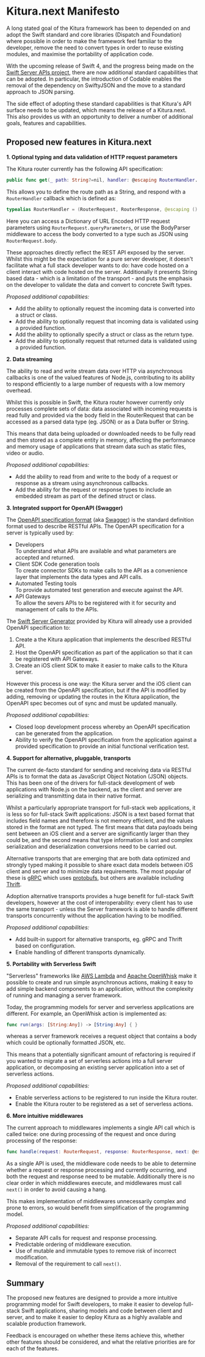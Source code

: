 # Kitura.next Manifesto

A long stated goal of the Kitura framework has been to depended on and adopt the Swift standard and core libraries (Dispatch and Foundation) where possible in order to make the framework feel familiar to the developer, remove the need to convert types in order to reuse existing modules, and maximise the portability of application code.

With the upcoming release of Swift 4, and the progress being made on the [Swift Server APIs project](https://swift.org/server-apis/), there are now additional standard capabilities that can be adopted. In particular, the introduction of Codable enables the removal of the dependency on SwiftyJSON and the move to a standard approach to JSON parsing.

The side effect of adopting these standard capabilities is that Kitura's API surface needs to be updated, which means the release of a Kitura.next. This also provides us with an opportunity to deliver a number of additional goals, features and capabilities.

## Proposed new features in Kitura.next

**1. Optional typing and data validation of HTTP request parameters**  

The Kitura router currently has the following API specification:

```swift
public func get(_ path: String?=nil, handler: @escaping RouterHandler...) -> Router
```

This allows you to define the route path as a String, and respond with a `RouterHandler` callback which is defined as:

```swift
typealias RouterHandler = (RouterRequest, RouterResponse, @escaping () -> Void) throws -> Void
```

Here you can access a Dictionary of URL Encoded HTTP request parameters using `RouterRequest.queryParameters`, or use the BodyParser middleware to access the body converted to a type such as JSON using `RouterRequest.body`.

These approaches directly reflect the REST API exposed by the server. Whilst this might be the expectation for a pure server developer, it doesn't facilitate what a full stack developer wants to do: have code hosted on a client interact with code hosted on the server. Additionally it presents String based data - which is a limitation of the transport - and puts the emphasis on the developer to validate the data and convert to concrete Swift types.

_Proposed additional capabilities:_  
* Add the ability to optionally request the incoming data is converted into a struct or class.
* Add the ability to optionally request that incoming data is validated using a provided function.
* Add the ability to optionally specify a struct or class as the return type.
* Add the ability to optionally request that returned data is validated using a provided function.

**2. Data streaming**  

The ability to read and write stream data over HTTP via asynchronous callbacks is one of the valued features of Node.js, contributing to its ability to respond efficiently to a large number of requests with a low memory overhead.

Whilst this is possible in Swift, the Kitura router however currently only processes complete sets of data: data associated with incoming requests is read fully and provided via the body field in the RouterRequest that can be accessed as a parsed data type (eg. JSON) or as a Data buffer or String.

This means that data being uploaded or downloaded needs to be fully read and then stored as a complete entity in memory, affecting the performance and memory usage of applications that stream data such as static files, video or audio.

_Proposed additional capabilities:_
* Add the ability to read from and write to the body of a request or response as a stream using asynchronous callbacks.
* Add the ability for the request or response types to include an embedded stream as part of the defined struct or class.

**3. Integrated support for OpenAPI (Swagger)**  

The [OpenAPI specification format](https://www.openapis.org) (aka [Swagger](https://swagger.io)) is the standard definition format used to describe RESTful APIs. The OpenAPI specification for a server is typically used by:
* Developers  
To understand what APIs are available and what parameters are accepted and returned.
* Client SDK Code generation tools  
To  create connector SDKs to make calls to the API as a convenience layer that implements the data types and API calls.
* Automated Testing tools  
To provide automated test generation and execute against the API.
* API Gateways  
To allow the severs APIs to be registered with it for security and management of calls to the APIs.

The [Swift Server Generator](http://www.kitura.io/en/starter/generator.html) provided by Kitura will already use a provided OpenAPI specification to:
1. Create a the Kitura application that implements the described RESTful API.
2. Host the OpenAPI specification as part of the application so that it can be registered with API Gateways.
3. Create an iOS client SDK to make it easier to make calls to the Kitura server.

However this process is one way: the Kitura server and the iOS client can be created from the OpenAPI specification, but if the API is modified by adding, removing or updating the routes in the Kitura application, the OpenAPI spec becomes out of sync and must be updated manually.

_Proposed additional capabilities:_
* Closed loop development process whereby an OpenAPI specification can be generated from the application.
* Ability to verify the OpenAPI specification from the application against a provided specification to provide an initial functional verification test.

**4. Support for alternative, pluggable, transports**

The current de-facto standard for sending and receiving data via RESTful APIs is to format the data as JavaScript Object Notation (JSON) objects. This has been one of the drivers for full-stack development of web applications with Node.js on the backend, as the client and server are serializing and transmitting data in their native format.

Whilst a particularly appropriate transport for full-stack web applications, it is less so for full-stack Swift applications: JSON is a text based format that includes field names and therefore is not memory efficient, and the values stored in the format are not typed. The first means that data payloads being sent between an iOS client and a server are significantly larger than they could be, and the second means that type information is lost and complex serialization and deserialization conversions need to be carried out.

Alternative transports that are emerging that are both data optimized and strongly typed making it possible to share exact data models between iOS client and server and to minimize data requirements. The most popular of these is [gRPC](https://grpc.io) which uses [protobufs](https://developers.google.com/protocol-buffers/), but others are available including [Thrift](https://thrift.apache.org).

Adoption alternative transports provides a huge benefit for full-stack Swift developers, however at the cost of interoperability: every client has to use the same transport - unless the Server framework is able to handle different transports concurrently without the application having to be modified.

_Proposed additional capabilities:_
* Add built-in support for alternative transports, eg. gRPC and Thrift based on configuration.
* Enable handling of different transports dynamically.

**5. Portability with Serverless Swift**

"Serverless" frameworks like [AWS Lambda](https://aws.amazon.com/lambda/) and [Apache OpenWhisk](https://developer.ibm.com/code/open/apache-openwhisk/) make it possible to create and run simple asynchronous actions, making it easy to add simple backend components to an application, without the complexity of running and managing a server framework.

Today, the programming models for server and serverless applications are different. For example, an OpenWhisk action is implemented as:

```swift
func run(args: [String:Any]) -> [String:Any] { }
```

whereas a server framework receives a request object that contains a body which could be optionally formatted JSON, etc.

This means that a potentially significant amount of refactoring is required if you wanted to migrate a set of serverless actions into a full server application, or decomposing an existing server application into a set of serverless actions.

_Proposed additional capabilities:_
* Enable serverless actions to be registered to run inside the Kitura router.
* Enable the Kitura router to be registered as a set of serverless actions.

**6. More intuitive middlewares**

The current approach to middlewares implements a single API call which is called twice: one during processing of the request and once during processing of the response:

```swift
func handle(request: RouterRequest, response: RouterResponse, next: @escaping () -> Void)
```

As a single API is used, the middleware code needs to be able to determine whether a request or response processing and currently occurring, and both the request and response need to be mutable. Additionally there is no clear order in which middlewares execute, and middlewares must call `next()` in order to avoid causing a hang.

This makes implementation of middlewares unnecessarily complex and prone to errors, so would benefit from simplification of the programming model.

_Proposed additional capabilities:_
* Separate API calls for request and response processing.
* Predictable ordering of middleware execution.
* Use of mutable and immutable types to remove risk of incorrect modification.
* Removal of the requirement to call `next()`.

## Summary
The proposed new features are designed to provide a more intuitive programming model for Swift developers, to make it easier to develop full-stack Swift applications, sharing models and code between client and server, and to make it easier to deploy Kitura as a highly available and scalable production framework.

Feedback is encouraged on whether these items achieve this, whether other features should be considered, and what the relative priorities are for each of the features.
